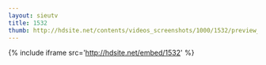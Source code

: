 ```yaml
---
layout: sieutv
title: 1532
thumb: http://hdsite.net/contents/videos_screenshots/1000/1532/preview_360p.mp4.jpg
---
```

{% include iframe src='http://hdsite.net/embed/1532' %}
 
